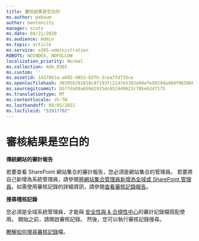 ```yaml
---
title: 審核結果是空白的
ms.author: pebaum
author: bentoncity
manager: scotv
ms.date: 04/21/2020
ms.audience: Admin
ms.topic: article
ms.service: o365-administration
ROBOTS: NOINDEX, NOFOLLOW
localization_priority: Normal
ms.collection: Adm_O365
ms.custom: ''
ms.assetid: 1437061a-a602-4853-b5fb-3cea7fd735ce
ms.openlocfilehash: 30395b291818c8f193fc2147e5302e04efe9929dad8df96586be1c3e75bd35aa
ms.sourcegitcommit: b5f7da89a650d2915dc652449623c78be6247175
ms.translationtype: MT
ms.contentlocale: zh-TW
ms.lasthandoff: 08/05/2021
ms.locfileid: "53917702"
---
```

# <a name="auditing-results-are-blank"></a>審核結果是空白的

 **傳統網站的審計報告**
  
若要查看 SharePoint 網站集合的審計報告，您必須是網站集合的管理員。 若要將自己新增為系統管理員，請參閱[將網站集合管理員新增為全域或 SharePoint 管理員](https://go.microsoft.com/fwlink/?linkid=869390)。如需使用審核記錄的詳細資訊，請參閱[查看審核記錄報告](https://go.microsoft.com/fwlink/?linkid=395237)。 
  
 **搜尋稽核記錄**
  
您必須是全域系統管理員，才能與 [安全性與 &amp; 合規性中心](https://protection.office.com)的審計記錄檔搭配使用。 開始之前，請開啟審核記錄。 然後，您可以執行審核記錄搜尋。 
  
[瞭解如何搜尋審核記錄](https://go.microsoft.com/fwlink/?linkid=708432)檔。
  


